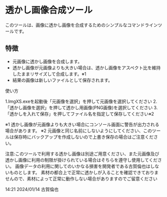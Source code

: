 # 透かし画像合成ツール

このツールは、画像に透かし画像を合成するためのシンプルなコマンドラインツールです。

## 特徴

- 元画像に透かし画像を合成します。
- 透かし画像が元画像よりも大きい場合は、透かし画像をアスペクト比を維持したままリサイズして合成します。※1
- 結果の画像は新しいファイルとして保存されます。

使い方

1.ImgXS.exeを起動後「元画像を選択」を押して元画像を選択してください
2.「透かし画像を選択」を押して透かし用画像(PNG画像)を選択してください
3.「透かしを入れて保存」を押してファイル名を指定して保存してください※2

※1 透かし画像が元画像よりも大きい場合にコンソール画面に警告が出力される場合があります。
※2 元画像と同じ名前にしないようにしてください、このツールは保存時にバックアップを作成しないので上書き保存の場合はご注意ください。

注意:このツールで利用する透かし画像は別途ご用意ください、また元画像及び透かし画像に利用の制限が掛けられている場合はそちらを遵守し使用してください。
画像データの利用に関してのいかなる損害を開発者である古賀倫也はしないものとします。
素材の都合上で正常に透かしが入ることを確認できておりませんので、素材によって正常に動作しない場合がありますのでご留意ください

14:21 2024/01/14 古賀倫也